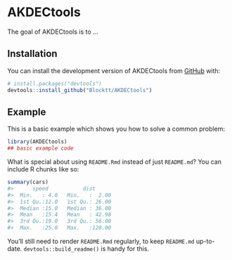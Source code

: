 
<!-- README.md is generated from README.Rmd. Please edit that file -->

# AKDECtools

<!-- badges: start -->
<!-- badges: end -->

The goal of AKDECtools is to …

## Installation

You can install the development version of AKDECtools from
[GitHub](https://github.com/) with:

``` r
# install.packages("devtools")
devtools::install_github("Blocktt/AKDECtools")
```

## Example

This is a basic example which shows you how to solve a common problem:

``` r
library(AKDECtools)
## basic example code
```

What is special about using `README.Rmd` instead of just `README.md`?
You can include R chunks like so:

``` r
summary(cars)
#>      speed           dist       
#>  Min.   : 4.0   Min.   :  2.00  
#>  1st Qu.:12.0   1st Qu.: 26.00  
#>  Median :15.0   Median : 36.00  
#>  Mean   :15.4   Mean   : 42.98  
#>  3rd Qu.:19.0   3rd Qu.: 56.00  
#>  Max.   :25.0   Max.   :120.00
```

You’ll still need to render `README.Rmd` regularly, to keep `README.md`
up-to-date. `devtools::build_readme()` is handy for this.
